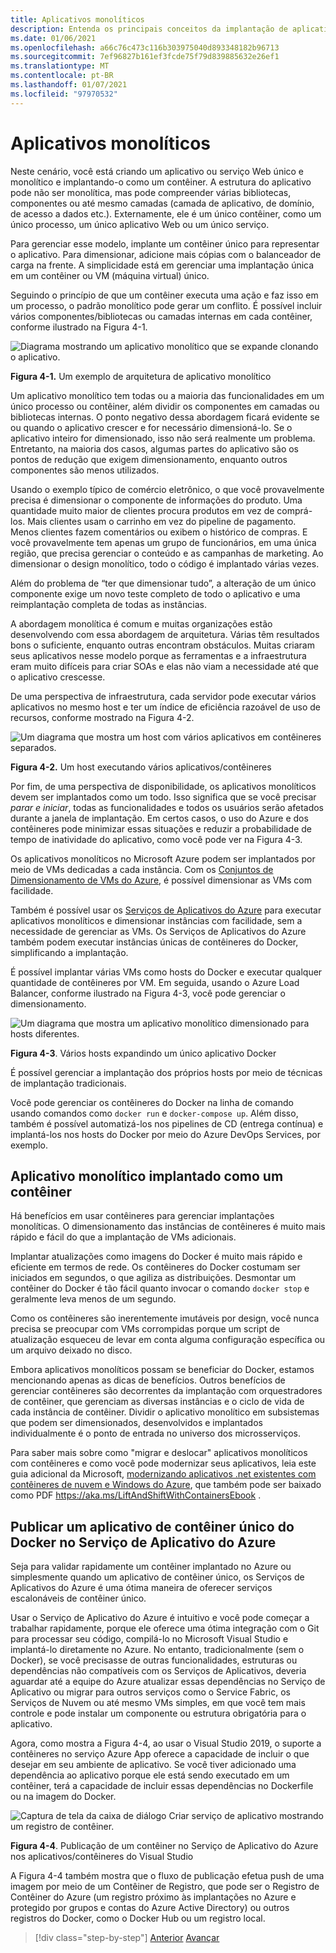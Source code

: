 ```yaml
---
title: Aplicativos monolíticos
description: Entenda os principais conceitos da implantação de aplicativos monolíticos em contêineres.
ms.date: 01/06/2021
ms.openlocfilehash: a66c76c473c116b303975040d893348182b96713
ms.sourcegitcommit: 7ef96827b161ef3fcde75f79d839885632e26ef1
ms.translationtype: MT
ms.contentlocale: pt-BR
ms.lasthandoff: 01/07/2021
ms.locfileid: "97970532"
---
```

# <a name="monolithic-applications"></a>Aplicativos monolíticos

Neste cenário, você está criando um aplicativo ou serviço Web único e monolítico e implantando-o como um contêiner. A estrutura do aplicativo pode não ser monolítica, mas pode compreender várias bibliotecas, componentes ou até mesmo camadas (camada de aplicativo, de domínio, de acesso a dados etc.). Externamente, ele é um único contêiner, como um único processo, um único aplicativo Web ou um único serviço.

Para gerenciar esse modelo, implante um contêiner único para representar o aplicativo. Para dimensionar, adicione mais cópias com o balanceador de carga na frente. A simplicidade está em gerenciar uma implantação única em um contêiner ou VM (máquina virtual) único.

Seguindo o princípio de que um contêiner executa uma ação e faz isso em um processo, o padrão monolítico pode gerar um conflito. É possível incluir vários componentes/bibliotecas ou camadas internas em cada contêiner, conforme ilustrado na Figura 4-1.

![Diagrama mostrando um aplicativo monolítico que se expande clonando o aplicativo.](./media/monolithic-applications/monolithic-application-architecture-example.png)

**Figura 4-1.** Um exemplo de arquitetura de aplicativo monolítico

Um aplicativo monolítico tem todas ou a maioria das funcionalidades em um único processo ou contêiner, além dividir os componentes em camadas ou bibliotecas internas. O ponto negativo dessa abordagem ficará evidente se ou quando o aplicativo crescer e for necessário dimensioná-lo. Se o aplicativo inteiro for dimensionado, isso não será realmente um problema. Entretanto, na maioria dos casos, algumas partes do aplicativo são os pontos de redução que exigem dimensionamento, enquanto outros componentes são menos utilizados.

Usando o exemplo típico de comércio eletrônico, o que você provavelmente precisa é dimensionar o componente de informações do produto. Uma quantidade muito maior de clientes procura produtos em vez de comprá-los. Mais clientes usam o carrinho em vez do pipeline de pagamento. Menos clientes fazem comentários ou exibem o histórico de compras. E você provavelmente tem apenas um grupo de funcionários, em uma única região, que precisa gerenciar o conteúdo e as campanhas de marketing. Ao dimensionar o design monolítico, todo o código é implantado várias vezes.

Além do problema de “ter que dimensionar tudo”, a alteração de um único componente exige um novo teste completo de todo o aplicativo e uma reimplantação completa de todas as instâncias.

A abordagem monolítica é comum e muitas organizações estão desenvolvendo com essa abordagem de arquitetura. Várias têm resultados bons o suficiente, enquanto outras encontram obstáculos. Muitas criaram seus aplicativos nesse modelo porque as ferramentas e a infraestrutura eram muito difíceis para criar SOAs e elas não viam a necessidade até que o aplicativo crescesse.

De uma perspectiva de infraestrutura, cada servidor pode executar vários aplicativos no mesmo host e ter um índice de eficiência razoável de uso de recursos, conforme mostrado na Figura 4-2.

![Um diagrama que mostra um host com vários aplicativos em contêineres separados.](./media/monolithic-applications/host-with-multiple-apps-containers.png)

**Figura 4-2.** Um host executando vários aplicativos/contêineres

Por fim, de uma perspectiva de disponibilidade, os aplicativos monolíticos devem ser implantados como um todo. Isso significa que se você precisar *parar e iniciar*, todas as funcionalidades e todos os usuários serão afetados durante a janela de implantação. Em certos casos, o uso do Azure e dos contêineres pode minimizar essas situações e reduzir a probabilidade de tempo de inatividade do aplicativo, como você pode ver na Figura 4-3.

Os aplicativos monolíticos no Microsoft Azure podem ser implantados por meio de VMs dedicadas a cada instância. Com os [Conjuntos de Dimensionamento de VMs do Azure](/azure/virtual-machine-scale-sets/), é possível dimensionar as VMs com facilidade.

Também é possível usar os [Serviços de Aplicativos do Azure](https://azure.microsoft.com/services/app-service/) para executar aplicativos monolíticos e dimensionar instâncias com facilidade, sem a necessidade de gerenciar as VMs. Os Serviços de Aplicativos do Azure também podem executar instâncias únicas de contêineres do Docker, simplificando a implantação.

É possível implantar várias VMs como hosts do Docker e executar qualquer quantidade de contêineres por VM. Em seguida, usando o Azure Load Balancer, conforme ilustrado na Figura 4-3, você pode gerenciar o dimensionamento.

![Um diagrama que mostra um aplicativo monolítico dimensionado para hosts diferentes.](./media/monolithic-applications/multiple-hosts-from-single-docker-container.png)

**Figura 4-3**. Vários hosts expandindo um único aplicativo Docker

É possível gerenciar a implantação dos próprios hosts por meio de técnicas de implantação tradicionais.

Você pode gerenciar os contêineres do Docker na linha de comando usando comandos como `docker run` e `docker-compose up`. Além disso, também é possível automatizá-los nos pipelines de CD (entrega contínua) e implantá-los nos hosts do Docker por meio do Azure DevOps Services, por exemplo.

## <a name="monolithic-application-deployed-as-a-container"></a>Aplicativo monolítico implantado como um contêiner

Há benefícios em usar contêineres para gerenciar implantações monolíticas. O dimensionamento das instâncias de contêineres é muito mais rápido e fácil do que a implantação de VMs adicionais.

Implantar atualizações como imagens do Docker é muito mais rápido e eficiente em termos de rede. Os contêineres do Docker costumam ser iniciados em segundos, o que agiliza as distribuições. Desmontar um contêiner do Docker é tão fácil quanto invocar o comando `docker stop` e geralmente leva menos de um segundo.

Como os contêineres são inerentemente imutáveis por design, você nunca precisa se preocupar com VMs corrompidas porque um script de atualização esqueceu de levar em conta alguma configuração específica ou um arquivo deixado no disco.

Embora aplicativos monolíticos possam se beneficiar do Docker, estamos mencionando apenas as dicas de benefícios. Outros benefícios de gerenciar contêineres são decorrentes da implantação com orquestradores de contêiner, que gerenciam as diversas instâncias e o ciclo de vida de cada instância de contêiner. Dividir o aplicativo monolítico em subsistemas que podem ser dimensionados, desenvolvidos e implantados individualmente é o ponto de entrada no universo dos microsserviços.

Para saber mais sobre como "migrar e deslocar" aplicativos monolíticos com contêineres e como você pode modernizar seus aplicativos, leia este guia adicional da Microsoft, [modernizando aplicativos .net existentes com contêineres de nuvem e Windows do Azure](../../modernize-with-azure-containers/index.md), que também pode ser baixado como PDF <https://aka.ms/LiftAndShiftWithContainersEbook> .

## <a name="publish-a-single-docker-container-app-to-azure-app-service"></a>Publicar um aplicativo de contêiner único do Docker no Serviço de Aplicativo do Azure

Seja para validar rapidamente um contêiner implantado no Azure ou simplesmente quando um aplicativo de contêiner único, os Serviços de Aplicativos do Azure é uma ótima maneira de oferecer serviços escalonáveis de contêiner único.

Usar o Serviço de Aplicativo do Azure é intuitivo e você pode começar a trabalhar rapidamente, porque ele oferece uma ótima integração com o Git para processar seu código, compilá-lo no Microsoft Visual Studio e implantá-lo diretamente no Azure. No entanto, tradicionalmente (sem o Docker), se você precisasse de outras funcionalidades, estruturas ou dependências não compatíveis com os Serviços de Aplicativos, deveria aguardar até a equipe do Azure atualizar essas dependências no Serviço de Aplicativo ou migrar para outros serviços como o Service Fabric, os Serviços de Nuvem ou até mesmo VMs simples, em que você tem mais controle e pode instalar um componente ou estrutura obrigatória para o aplicativo.

Agora, como mostra a Figura 4-4, ao usar o Visual Studio 2019, o suporte a contêineres no serviço Azure App oferece a capacidade de incluir o que desejar em seu ambiente de aplicativo. Se você tiver adicionado uma dependência ao aplicativo porque ele está sendo executado em um contêiner, terá a capacidade de incluir essas dependências no Dockerfile ou na imagem do Docker.

![Captura de tela da caixa de diálogo Criar serviço de aplicativo mostrando um registro de contêiner.](./media/monolithic-applications/publish-azure-app-service-container.png)

**Figura 4-4**. Publicação de um contêiner no Serviço de Aplicativo do Azure nos aplicativos/contêineres do Visual Studio

A Figura 4-4 também mostra que o fluxo de publicação efetua push de uma imagem por meio de um Contêiner de Registro, que pode ser o Registro de Contêiner do Azure (um registro próximo às implantações no Azure e protegido por grupos e contas do Azure Active Directory) ou outros registros do Docker, como o Docker Hub ou um registro local.

>[!div class="step-by-step"]
>[Anterior](common-container-design-principles.md) 
> [Avançar](state-and-data-in-docker-applications.md)
